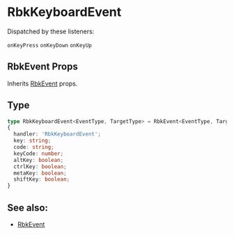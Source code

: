 # RbkKeyboardEvent

Dispatched by these listeners:

`onKeyPress` `onKeyDown` `onKeyUp`

## RbkEvent Props

Inherits [RbkEvent](/docs/type-reference/rbk-event) props.

## Type

```ts title="RbkKeyboardEvent"
type RbkKeyboardEvent<EventType, TargetType> = RbkEvent<EventType, TargetType> &
{
  handler: 'RbkKeyboardEvent';
  key: string;
  code: string;
  keyCode: number;
  altKey: boolean;
  ctrlKey: boolean;
  metaKey: boolean;
  shiftKey: boolean;
}
```

## See also:

- [RbkEvent](/docs/type-reference/rbk-event)
